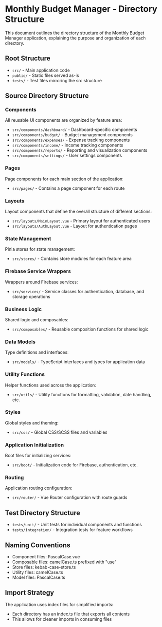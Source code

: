 # Monthly Budget Manager - Directory Structure

This document outlines the directory structure of the Monthly Budget Manager application, explaining the purpose and organization of each directory.

## Root Structure

- `src/` - Main application code
- `public/` - Static files served as-is
- `tests/` - Test files mirroring the src structure

## Source Directory Structure

### Components

All reusable UI components are organized by feature area:

- `src/components/dashboard/` - Dashboard-specific components
- `src/components/budget/` - Budget management components
- `src/components/expenses/` - Expense tracking components
- `src/components/income/` - Income tracking components
- `src/components/reports/` - Reporting and visualization components
- `src/components/settings/` - User settings components

### Pages

Page components for each main section of the application:

- `src/pages/` - Contains a page component for each route

### Layouts

Layout components that define the overall structure of different sections:

- `src/layouts/MainLayout.vue` - Primary layout for authenticated users
- `src/layouts/AuthLayout.vue` - Layout for authentication pages

### State Management

Pinia stores for state management:

- `src/stores/` - Contains store modules for each feature area

### Firebase Service Wrappers

Wrappers around Firebase services:

- `src/services/` - Service classes for authentication, database, and storage operations

### Business Logic

Shared logic and composables:

- `src/composables/` - Reusable composition functions for shared logic

### Data Models

Type definitions and interfaces:

- `src/models/` - TypeScript interfaces and types for application data

### Utility Functions

Helper functions used across the application:

- `src/utils/` - Utility functions for formatting, validation, date handling, etc.

### Styles

Global styles and theming:

- `src/css/` - Global CSS/SCSS files and variables

### Application Initialization

Boot files for initializing services:

- `src/boot/` - Initialization code for Firebase, authentication, etc.

### Routing

Application routing configuration:

- `src/router/` - Vue Router configuration with route guards

## Test Directory Structure

- `tests/unit/` - Unit tests for individual components and functions
- `tests/integration/` - Integration tests for feature workflows

## Naming Conventions

- Component files: PascalCase.vue
- Composable files: camelCase.ts prefixed with "use"
- Store files: kebab-case-store.ts
- Utility files: camelCase.ts
- Model files: PascalCase.ts

## Import Strategy

The application uses index files for simplified imports:
- Each directory has an index.ts file that exports all contents
- This allows for cleaner imports in consuming files 